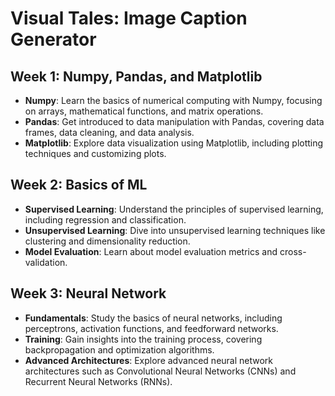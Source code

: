 # Visual Tales: Image Caption Generator

## Week 1: Numpy, Pandas, and Matplotlib

- **Numpy**: Learn the basics of numerical computing with Numpy, focusing on arrays, mathematical functions, and matrix operations.
- **Pandas**: Get introduced to data manipulation with Pandas, covering data frames, data cleaning, and data analysis.
- **Matplotlib**: Explore data visualization using Matplotlib, including plotting techniques and customizing plots.

## Week 2: Basics of ML

- **Supervised Learning**: Understand the principles of supervised learning, including regression and classification.
- **Unsupervised Learning**: Dive into unsupervised learning techniques like clustering and dimensionality reduction.
- **Model Evaluation**: Learn about model evaluation metrics and cross-validation.

## Week 3: Neural Network

- **Fundamentals**: Study the basics of neural networks, including perceptrons, activation functions, and feedforward networks.
- **Training**: Gain insights into the training process, covering backpropagation and optimization algorithms.
- **Advanced Architectures**: Explore advanced neural network architectures such as Convolutional Neural Networks (CNNs) and Recurrent Neural Networks (RNNs).
